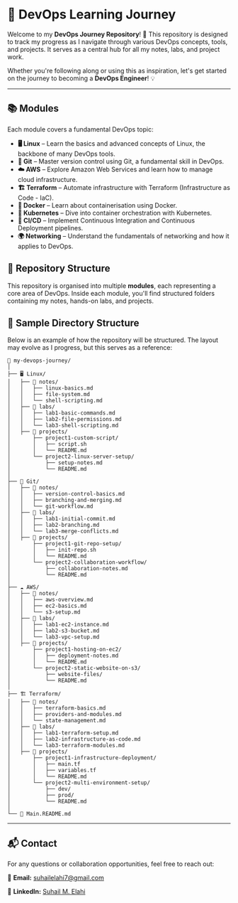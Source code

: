 # 🚀 DevOps Learning Journey

Welcome to my **DevOps Journey Repository**! 🎯 This repository is designed to track my progress as I navigate through various DevOps concepts, tools, and projects. It serves as a central hub for all my notes, labs, and project work. 

Whether you're following along or using this as inspiration, let's get started on the journey to becoming a **DevOps Engineer**! 💡

---

## 📚 Modules
Each module covers a fundamental DevOps topic:

- **🖥️ Linux** – Learn the basics and advanced concepts of Linux, the backbone of many DevOps tools.
- **🔧 Git** – Master version control using Git, a fundamental skill in DevOps.
- **☁️ AWS** – Explore Amazon Web Services and learn how to manage cloud infrastructure.
- **🏗️ Terraform** – Automate infrastructure with Terraform (Infrastructure as Code - IaC).
- **🐳 Docker** – Learn about containerisation using Docker.
- **🚢 Kubernetes** – Dive into container orchestration with Kubernetes.
- **🔄 CI/CD** – Implement Continuous Integration and Continuous Deployment pipelines.
- **🌍 Networking** – Understand the fundamentals of networking and how it applies to DevOps.

## 📂 Repository Structure
This repository is organised into multiple **modules**, each representing a core area of DevOps. Inside each module, you'll find structured folders containing my notes, hands-on labs, and projects.

## 📌 Sample Directory Structure
Below is an example of how the repository will be structured. The layout may evolve as I progress, but this serves as a reference:

```
📁 my-devops-journey/
│
├── 🖥️ Linux/
│   ├── 📑 notes/
│   │   ├── linux-basics.md
│   │   ├── file-system.md
│   │   └── shell-scripting.md
│   ├── 🔬 labs/
│   │   ├── lab1-basic-commands.md
│   │   ├── lab2-file-permissions.md
│   │   └── lab3-shell-scripting.md
│   ├── 🚀 projects/
│       ├── project1-custom-script/
│       │   ├── script.sh
│       │   └── README.md
│       └── project2-linux-server-setup/
│           ├── setup-notes.md
│           └── README.md
│
├── 🔧 Git/
│   ├── 📑 notes/
│   │   ├── version-control-basics.md
│   │   ├── branching-and-merging.md
│   │   └── git-workflow.md
│   ├── 🔬 labs/
│   │   ├── lab1-initial-commit.md
│   │   ├── lab2-branching.md
│   │   └── lab3-merge-conflicts.md
│   ├── 🚀 projects/
│       ├── project1-git-repo-setup/
│       │   ├── init-repo.sh
│       │   └── README.md
│       └── project2-collaboration-workflow/
│           ├── collaboration-notes.md
│           └── README.md
│
├── ☁️ AWS/
│   ├── 📑 notes/
│   │   ├── aws-overview.md
│   │   ├── ec2-basics.md
│   │   └── s3-setup.md
│   ├── 🔬 labs/
│   │   ├── lab1-ec2-instance.md
│   │   ├── lab2-s3-bucket.md
│   │   └── lab3-vpc-setup.md
│   ├── 🚀 projects/
│       ├── project1-hosting-on-ec2/
│       │   ├── deployment-notes.md
│       │   └── README.md
│       └── project2-static-website-on-s3/
│           ├── website-files/
│           └── README.md
│
├── 🏗️ Terraform/
│   ├── 📑 notes/
│   │   ├── terraform-basics.md
│   │   ├── providers-and-modules.md
│   │   └── state-management.md
│   ├── 🔬 labs/
│   │   ├── lab1-terraform-setup.md
│   │   ├── lab2-infrastructure-as-code.md
│   │   └── lab3-terraform-modules.md
│   ├── 🚀 projects/
│       ├── project1-infrastructure-deployment/
│       │   ├── main.tf
│       │   ├── variables.tf
│       │   └── README.md
│       └── project2-multi-environment-setup/
│           ├── dev/
│           ├── prod/
│           └── README.md
│
└── 📜 Main.README.md
```

---

## 📬 Contact
For any questions or collaboration opportunities, feel free to reach out:

📧 **Email:** [suhailelahi7@gmail.com](mailto:suhailelahi7@gmail.com)

🔗 **LinkedIn:** [Suhail M. Elahi](https://www.linkedin.com/in/suhailmohammedelahi)


